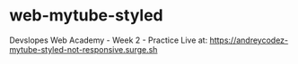 # web-mytube-styled
Devslopes Web Academy - Week 2 - Practice
Live at: https://andreycodez-mytube-styled-not-responsive.surge.sh

